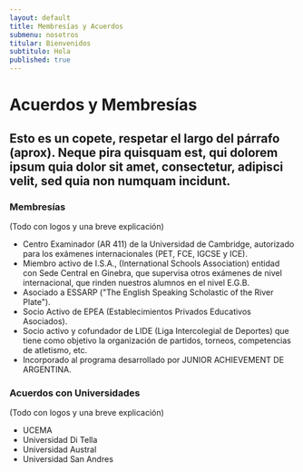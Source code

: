 ```yaml
---
layout: default
title: Membresías y Acuerdos
submenu: nosotros
titular: Bienvenidos
subtitulo: Hola
published: true
---
```


# Acuerdos y Membresías

## Esto es un copete, respetar el largo del párrafo (aprox). Neque pira quisquam est, qui dolorem ipsum quia dolor sit amet, consectetur, adipisci velit, sed quia non numquam incidunt.

### Membresías
 (Todo con logos y una breve explicación)
- Centro Examinador (AR 411) de la Universidad de Cambridge, autorizado para los exámenes internacionales (PET, FCE, IGCSE y ICE).
- Miembro activo de I.S.A., (International Schools Association) entidad con Sede Central en Ginebra, que supervisa otros exámenes de nivel internacional, que rinden nuestros alumnos en el nivel E.G.B.
- Asociado a ESSARP ("The English Speaking Scholastic of the River Plate").
- Socio Activo de EPEA (Establecimientos Privados Educativos Asociados).
- Socio activo y cofundador de LIDE (Liga Intercolegial de Deportes) que tiene como objetivo la organización de partidos, torneos, competencias de atletismo, etc. 
- Incorporado al programa desarrollado por JUNIOR ACHIEVEMENT DE ARGENTINA.

### Acuerdos con Universidades
 (Todo con logos y una breve explicación)
- UCEMA
- Universidad Di Tella
- Universidad Austral
- Universidad San Andres